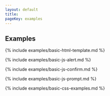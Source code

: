 ```yaml
---
layout: default
title: 
pageKey: examples
---
```


## Examples

{% include examples/basic-html-template.md %}

{% include examples/basic-js-alert.md %}

{% include examples/basic-js-confirm.md %}

{% include examples/basic-js-prompt.md %}

{% include examples/basic-css-examples.md %}